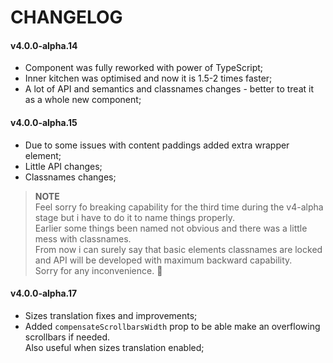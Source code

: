 # CHANGELOG

#### v4.0.0-alpha.14

- Component was fully reworked with power of TypeScript;
- Inner kitchen was optimised and now it is 1.5-2 times faster;
- A lot of API and semantics and classnames changes - better to treat it as a whole new component;

#### v4.0.0-alpha.15

- Due to some issues with content paddings added extra wrapper element;
- Little API changes;
- Classnames changes;

> **NOTE**  
> Feel sorry fo breaking capability for the third time during the v4-alpha stage but i have to do it to name things properly.  
> Earlier some things been named not obvious and there was a little mess with classnames.  
> From now i can surely say that basic elements classnames are locked and API will be developed with maximum backward capability.  
> Sorry for any inconvenience. 🙏

#### v4.0.0-alpha.17

- Sizes translation fixes and improvements;
- Added `compensateScrollbarsWidth` prop to be able make an overflowing scrollbars if needed.  
  Also useful when sizes translation enabled;
